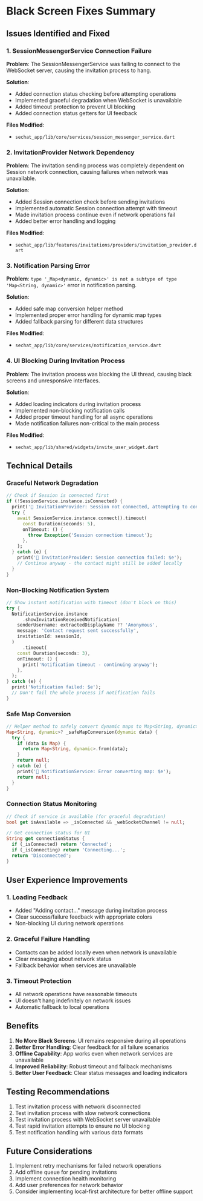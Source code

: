 # Black Screen Fixes Summary

## Issues Identified and Fixed

### 1. SessionMessengerService Connection Failure
**Problem**: The SessionMessengerService was failing to connect to the WebSocket server, causing the invitation process to hang.

**Solution**:
- Added connection status checking before attempting operations
- Implemented graceful degradation when WebSocket is unavailable
- Added timeout protection to prevent UI blocking
- Added connection status getters for UI feedback

**Files Modified**:
- `sechat_app/lib/core/services/session_messenger_service.dart`

### 2. InvitationProvider Network Dependency
**Problem**: The invitation sending process was completely dependent on Session network connection, causing failures when network was unavailable.

**Solution**:
- Added Session connection check before sending invitations
- Implemented automatic Session connection attempt with timeout
- Made invitation process continue even if network operations fail
- Added better error handling and logging

**Files Modified**:
- `sechat_app/lib/features/invitations/providers/invitation_provider.dart`

### 3. Notification Parsing Error
**Problem**: `type '_Map<dynamic, dynamic>' is not a subtype of type 'Map<String, dynamic>'` error in notification parsing.

**Solution**:
- Added safe map conversion helper method
- Implemented proper error handling for dynamic map types
- Added fallback parsing for different data structures

**Files Modified**:
- `sechat_app/lib/core/services/notification_service.dart`

### 4. UI Blocking During Invitation Process
**Problem**: The invitation process was blocking the UI thread, causing black screens and unresponsive interfaces.

**Solution**:
- Added loading indicators during invitation process
- Implemented non-blocking notification calls
- Added proper timeout handling for all async operations
- Made notification failures non-critical to the main process

**Files Modified**:
- `sechat_app/lib/shared/widgets/invite_user_widget.dart`

## Technical Details

### Graceful Network Degradation
```dart
// Check if Session is connected first
if (!SessionService.instance.isConnected) {
  print('📱 InvitationProvider: Session not connected, attempting to connect...');
  try {
    await SessionService.instance.connect().timeout(
      const Duration(seconds: 5),
      onTimeout: () {
        throw Exception('Session connection timeout');
      },
    );
  } catch (e) {
    print('📱 InvitationProvider: Session connection failed: $e');
    // Continue anyway - the contact might still be added locally
  }
}
```

### Non-Blocking Notification System
```dart
// Show instant notification with timeout (don't block on this)
try {
  NotificationService.instance
      .showInvitationReceivedNotification(
    senderUsername: extractedDisplayName ?? 'Anonymous',
    message: 'Contact request sent successfully',
    invitationId: sessionId,
  )
      .timeout(
    const Duration(seconds: 3),
    onTimeout: () {
      print('Notification timeout - continuing anyway');
    },
  );
} catch (e) {
  print('Notification failed: $e');
  // Don't fail the whole process if notification fails
}
```

### Safe Map Conversion
```dart
// Helper method to safely convert dynamic maps to Map<String, dynamic>
Map<String, dynamic>? _safeMapConversion(dynamic data) {
  try {
    if (data is Map) {
      return Map<String, dynamic>.from(data);
    }
    return null;
  } catch (e) {
    print('📱 NotificationService: Error converting map: $e');
    return null;
  }
}
```

### Connection Status Monitoring
```dart
// Check if service is available (for graceful degradation)
bool get isAvailable => _isConnected && _webSocketChannel != null;

// Get connection status for UI
String get connectionStatus {
  if (_isConnected) return 'Connected';
  if (_isConnecting) return 'Connecting...';
  return 'Disconnected';
}
```

## User Experience Improvements

### 1. Loading Feedback
- Added "Adding contact..." message during invitation process
- Clear success/failure feedback with appropriate colors
- Non-blocking UI during network operations

### 2. Graceful Failure Handling
- Contacts can be added locally even when network is unavailable
- Clear messaging about network status
- Fallback behavior when services are unavailable

### 3. Timeout Protection
- All network operations have reasonable timeouts
- UI doesn't hang indefinitely on network issues
- Automatic fallback to local operations

## Benefits

1. **No More Black Screens**: UI remains responsive during all operations
2. **Better Error Handling**: Clear feedback for all failure scenarios
3. **Offline Capability**: App works even when network services are unavailable
4. **Improved Reliability**: Robust timeout and fallback mechanisms
5. **Better User Feedback**: Clear status messages and loading indicators

## Testing Recommendations

1. Test invitation process with network disconnected
2. Test invitation process with slow network connections
3. Test invitation process with WebSocket server unavailable
4. Test rapid invitation attempts to ensure no UI blocking
5. Test notification handling with various data formats

## Future Considerations

1. Implement retry mechanisms for failed network operations
2. Add offline queue for pending invitations
3. Implement connection health monitoring
4. Add user preferences for network behavior
5. Consider implementing local-first architecture for better offline support 